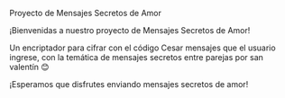 Proyecto de Mensajes Secretos de Amor

¡Bienvenidas a nuestro proyecto de Mensajes Secretos de Amor!

Un encriptador para cifrar con el código Cesar mensajes que el usuario ingrese, con la temática de mensajes secretos entre parejas por san valentín 😊

¡Esperamos que disfrutes enviando mensajes secretos de amor!
